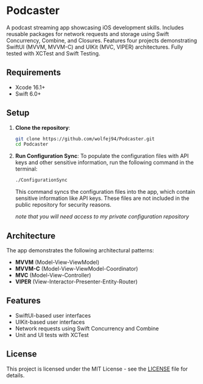 # Podcaster

A podcast streaming app showcasing iOS development skills. Includes reusable packages for network requests and storage using Swift Concurrency, Combine, and Closures. Features four projects demonstrating SwiftUI (MVVM, MVVM-C) and UIKit (MVC, VIPER) architectures. Fully tested with XCTest and Swift Testing.

## Requirements

- Xcode 16.1+
- Swift 6.0+

## Setup

1. **Clone the repository**:
   ```bash
   git clone https://github.com/wolfej94/Podcaster.git
   cd Podcaster
   ```

2. **Run Configuration Sync**:
   To populate the configuration files with API keys and other sensitive information, run the following command in the terminal:
   ```bash
   ./ConfigurationSync
   ```
   This command syncs the configuration files into the app, which contain sensitive information like API keys. These files are not included in the public repository for security reasons.


   _note that you will need access to my private configuration repository_

## Architecture

The app demonstrates the following architectural patterns:

- **MVVM** (Model-View-ViewModel)
- **MVVM-C** (Model-View-ViewModel-Coordinator)
- **MVC** (Model-View-Controller)
- **VIPER** (View-Interactor-Presenter-Entity-Router)

## Features

- SwiftUI-based user interfaces
- UIKit-based user interfaces
- Network requests using Swift Concurrency and Combine
- Unit and UI tests with XCTest

## License

This project is licensed under the MIT License - see the [LICENSE](LICENSE) file for details.
